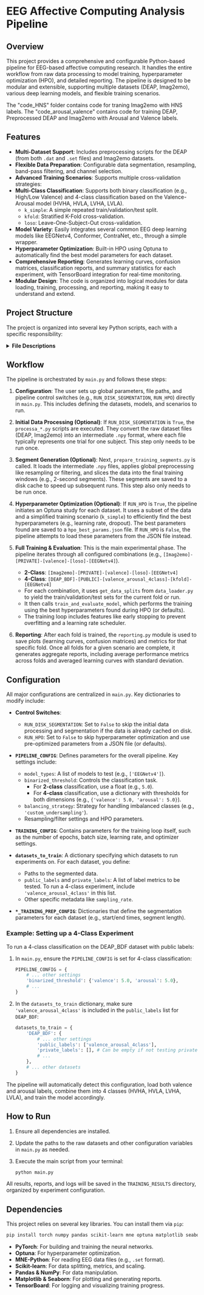 # EEG Affective Computing Analysis Pipeline

## Overview

This project provides a comprehensive and configurable Python-based pipeline for EEG-based affective computing research. It handles the entire workflow from raw data processing to model training, hyperparameter optimization (HPO), and detailed reporting. The pipeline is designed to be modular and extensible, supporting multiple datasets (DEAP, Imag2emo), various deep learning models, and flexible training scenarios.

The "code_HNS" folder contains code for traning Imag2emo with HNS labels.
The "code_arousal_valence" contains code for training DEAP, Preprocessed DEAP and Imag2emo with Arousal and Valence labels.


## Features

-   **Multi-Dataset Support**: Includes preprocessing scripts for the DEAP (from both `.dat` and `.set` files) and Imag2emo datasets.
-   **Flexible Data Preparation**: Configurable data segmentation, resampling, band-pass filtering, and channel selection.
-   **Advanced Training Scenarios**: Supports multiple cross-validation strategies:
-   **Multi-Class Classification**: Supports both binary classification (e.g., High/Low Valence) and 4-class classification based on the Valence-Arousal model (HVHA, HVLA, LVHA, LVLA).
    -   `k_simple`: A simple repeated train/validation/test split.
    -   `kfold`: Stratified K-Fold cross-validation.
    -   `loso`: Leave-One-Subject-Out cross-validation.
-   **Model Variety**: Easily integrates several common EEG deep learning models like EEGNetv4, Conformer, ContraNet, etc., through a simple wrapper.
-   **Hyperparameter Optimization**: Built-in HPO using Optuna to automatically find the best model parameters for each dataset.
-   **Comprehensive Reporting**: Generates learning curves, confusion matrices, classification reports, and summary statistics for each experiment, with TensorBoard integration for real-time monitoring.
-   **Modular Design**: The code is organized into logical modules for data loading, training, processing, and reporting, making it easy to understand and extend.

## Project Structure

The project is organized into several key Python scripts, each with a specific responsibility:

<details>
<summary><strong>File Descriptions</strong></summary>

-   `main.py`
    -   **Role**: The main entry point and orchestrator of the entire pipeline.
    -   **Functionality**: Controls the execution flow, from data preprocessing to HPO and final model training. It reads the main configuration, iterates through the defined experiments, and calls the appropriate modules.

-   `data_loader.py`
    -   **Role**: Handles data loading, splitting, and balancing.
    -   **Functionality**: Loads the pre-segmented data from disk, applies balancing strategies (e.g., custom undersampling to handle class imbalance), and splits the data into training, validation, and test sets according to the specified scenario (`kfold`, `loso`, `k_simple`). It also handles the binarization of labels into 2 or 4 classes.

-   `eeg_classifier_training.py`
    -   **Role**: Contains the core training and evaluation loop.
    -   **Functionality**: Manages model initialization, optimizer and loss function setup, the training/validation cycle, early stopping based on validation loss, and final evaluation on the test set. It also integrates with TensorBoard for logging.

-   `eegmodels.py`
    -   **Role**: A factory or wrapper for various EEG deep learning models.
    -   **Functionality**: Allows selecting a model by name from the configuration file and initializes it with the correct parameters (e.g., number of channels, classes, time points). This makes it easy to switch between different architectures like `EEGNetv4`, `Conformer`, `ContraNet`, etc.

-   `prepare_training_segments.py`
    -   **Role**: Prepares final training segments (windows) from preprocessed data.
    -   **Functionality**: Takes the subject-level `.npy` files and applies global preprocessing steps like resampling and filtering. It then slices the data into smaller, fixed-length windows suitable for model training and saves them to a cache directory for fast access.

-   `processa_deap.py` & `processa_deap_bdf.py`
    -   **Role**: Initial data converters for the DEAP dataset.
    -   **Functionality**: These scripts handle the initial conversion of the raw DEAP dataset files (`.set` or `.dat` pickle files) into a standardized `.npy` format. They extract EEG data and corresponding labels (both public and private ratings).

-   `processa_Imag2emo.py`
    -   **Role**: Initial data converter for the Imag2emo dataset.
    -   **Functionality**: This script converts the raw Imag2emo dataset files (`.set` and `.csv` labels) into the standardized `.npy` format, including logic to exclude specific trials based on a list of similar images.

-   `reporting.py`
    -   **Role**: A utility module for generating all visual and text-based reports.
    -   **Functionality**: Creates and saves plots for learning curves (loss and accuracy), class distributions, and confusion matrices. It also saves detailed classification reports and summary metrics (mean, std) to CSV files.

</details>

## Workflow

The pipeline is orchestrated by `main.py` and follows these steps:

1.  **Configuration**: The user sets up global parameters, file paths, and pipeline control switches (e.g., `RUN_DISK_SEGMENTATION`, `RUN_HPO`) directly in `main.py`. This includes defining the datasets, models, and scenarios to run.

2.  **Initial Data Processing (Optional)**: If `RUN_DISK_SEGMENTATION` is `True`, the `processa_*.py` scripts are executed. They convert the raw dataset files (DEAP, Imag2emo) into an intermediate `.npy` format, where each file typically represents one trial for one subject. This step only needs to be run once.

3.  **Segment Generation (Optional)**: Next, `prepare_training_segments.py` is called. It loads the intermediate `.npy` files, applies global preprocessing like resampling or filtering, and slices the data into the final training windows (e.g., 2-second segments). These segments are saved to a disk cache to speed up subsequent runs. This step also only needs to be run once.

4.  **Hyperparameter Optimization (Optional)**: If `RUN_HPO` is `True`, the pipeline initiates an Optuna study for each dataset. It uses a subset of the data and a simplified training scenario (`k_simple`) to efficiently find the best hyperparameters (e.g., learning rate, dropout). The best parameters found are saved to a `hpo_best_params.json` file. If `RUN_HPO` is `False`, the pipeline attempts to load these parameters from the JSON file instead.

5.  **Full Training & Evaluation**: This is the main experimental phase. The pipeline iterates through all configured combinations (e.g., `[Imag2emo]-[PRIVATE]-[valence]-[loso]-[EEGNetv4]`).
    -   **2-Class**: `[Imag2emo]-[PRIVATE]-[valence]-[loso]-[EEGNetv4]`
    -   **4-Class**: `[DEAP_BDF]-[PUBLIC]-[valence_arousal_4class]-[kfold]-[EEGNetv4]`
    -   For each combination, it uses `get_data_splits` from `data_loader.py` to yield the train/validation/test sets for the current fold or run.
    -   It then calls `train_and_evaluate_model`, which performs the training using the best hyperparameters found during HPO (or defaults).
    -   The training loop includes features like early stopping to prevent overfitting and a learning rate scheduler.

6.  **Reporting**: After each fold is trained, the `reporting.py` module is used to save plots (learning curves, confusion matrices) and metrics for that specific fold. Once all folds for a given scenario are complete, it generates aggregate reports, including average performance metrics across folds and averaged learning curves with standard deviation.

## Configuration

All major configurations are centralized in `main.py`. Key dictionaries to modify include:

-   **Control Switches**:
    -   `RUN_DISK_SEGMENTATION`: Set to `False` to skip the initial data processing and segmentation if the data is already cached on disk.
    -   `RUN_HPO`: Set to `False` to skip hyperparameter optimization and use pre-optimized parameters from a JSON file (or defaults).

-   **`PIPELINE_CONFIG`**: Defines parameters for the overall pipeline. Key settings include:
    -   `model_types`: A list of models to test (e.g., `['EEGNetv4']`).
    -   `binarized_threshold`: Controls the classification task.
        -   For **2-class** classification, use a float (e.g., `5.0`).
        -   For **4-class** classification, use a dictionary with thresholds for both dimensions (e.g., `{'valence': 5.0, 'arousal': 5.0}`).
    -   `balancing_strategy`: Strategy for handling imbalanced classes (e.g., `'custom_undersampling'`).
    -   Resampling/filter settings and HPO parameters.

-   **`TRAINING_CONFIG`**: Contains parameters for the training loop itself, such as the number of epochs, batch size, learning rate, and optimizer settings.

-   **`datasets_to_train`**: A dictionary specifying which datasets to run experiments on. For each dataset, you define:
    -   Paths to the segmented data.
    -   `public_labels` and `private_labels`: A list of label metrics to be tested. To run a 4-class experiment, include `'valence_arousal_4class'` in this list.
    -   Other specific metadata like `sampling_rate`.

-   **`*_TRAINING_PREP_CONFIG`**: Dictionaries that define the segmentation parameters for each dataset (e.g., start/end times, segment length).

### Example: Setting up a 4-Class Experiment

To run a 4-class classification on the DEAP_BDF dataset with public labels:

1.  In `main.py`, ensure the `PIPELINE_CONFIG` is set for 4-class classification:
    ```python
    PIPELINE_CONFIG = {
        # ... other settings
        'binarized_threshold': {'valence': 5.0, 'arousal': 5.0},
        # ...
    }
    ```

2.  In the `datasets_to_train` dictionary, make sure `'valence_arousal_4class'` is included in the `public_labels` list for `DEAP_BDF`:
    ```python
    datasets_to_train = {
        'DEAP_BDF': {
            # ... other settings
            'public_labels': ['valence_arousal_4class'],
            'private_labels': [], # Can be empty if not testing private labels
            # ...
        },
        # ... other datasets
    }
    ```

The pipeline will automatically detect this configuration, load both valence and arousal labels, combine them into 4 classes (HVHA, HVLA, LVHA, LVLA), and train the model accordingly.

## How to Run

1.  Ensure all dependencies are installed.
2.  Update the paths to the raw datasets and other configuration variables in `main.py` as needed.
3.  Execute the main script from your terminal:

    ```bash
    python main.py
    ```

All results, reports, and logs will be saved in the `TRAINING_RESULTS` directory, organized by experiment configuration.

## Dependencies

This project relies on several key libraries. You can install them via `pip`:

```bash
pip install torch numpy pandas scikit-learn mne optuna matplotlib seaborn tensorboard
```

-   **PyTorch**: For building and training the neural networks.
-   **Optuna**: For hyperparameter optimization.
-   **MNE-Python**: For reading EEG data files (e.g., `.set` format).
-   **Scikit-learn**: For data splitting, metrics, and scaling.
-   **Pandas & NumPy**: For data manipulation.
-   **Matplotlib & Seaborn**: For plotting and generating reports.
-   **TensorBoard**: For logging and visualizing training progress.
